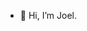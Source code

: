 - 👋 Hi, I’m Joel.

<!---
JJuprising/JJuprising is a ✨ special ✨ repository because its `README.md` (this file) appears on your GitHub profile.
You can click the Preview link to take a look at your changes.
--->
